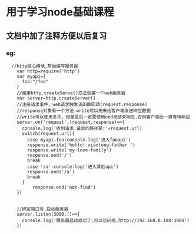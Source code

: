 # 用于学习node基础课程

## 文档中加了注释方便以后复习

### eg:
      //http核心模块,帮助编写服务器
        var http=require('http')
        var myapi={
          foo:"/foo"
        }
        //使用http.createServe()方法创建一个web服务器
        var server=http.createServer()
        //注册请求事件，web请求触发该函数回调(request,response)
        //response对象有一个方法:write可以用来给客户端发送响应数据
        //write可以使用多次，但是最后一定要使用end来结束响应,否则客户端会一直等待响应
        server.on('request',(request,response)=>{
          console.log('收到请求,请求的路径是:'+request.url)
          switch(request.url){
            case myapi.foo:console.log('进入fooapi')
            response.write('hello! xiaolong-father ')
            response.write('my-love-family')
            response.end('/')
            break
            case '/a':console.log('进入其他api')
            response.end('/a')
            break 
          }
              response.end('not-find')
        })


        //绑定端口号,启动服务器
        server.listen(3000,()=>{
          console.log('服务器启动成功了,可以访问啦,http://192.168.0.108:3000')
        })